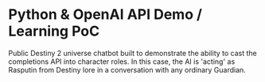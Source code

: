 # Python & OpenAI API Demo / Learning PoC

Public Destiny 2 universe chatbot built to demonstrate the ability to cast the completions API into character roles. In this case, the AI is 'acting' as Rasputin from Destiny lore in a conversation with any ordinary Guardian.
